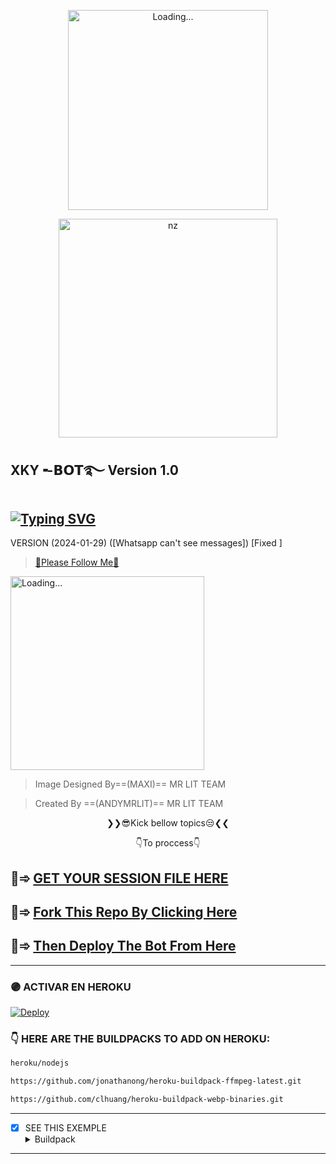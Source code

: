 <p align="center">
<img src="./Android/database/K.Prabhasha.gif" alt="Loading..." width="320"/>
<p align="center">
<img src="https://telegra.ph/file/d86dc199a3b534d40531a.jpg" alt="nz" width="350"/>
</p>

## XKY╺-𝗕𝗢𝗧࿐   Version 1.0

## [![Typing SVG](https://readme-typing-svg.herokuapp.com?font=Rockstar-ExtraBold&color=F33A6A&lines=𝐖𝐞𝐥𝐜𝐨𝐦𝐞+𝐓𝐨+XKY╺+BOT.;𝙿𝙾𝚆𝙴𝚁𝙳+𝙱𝚈:+MR+LIT+𝚃𝙴𝙰𝙼;ℂ𝕣𝕖𝕒𝕥𝕖𝕕+𝕓𝕪:+ANDYMRLIT;𝐌𝐑:+MAXI;💕HAITIAN+HACKER🙃;😁THANK+YOU🌹)](https://git.io/typing-svg)

 VERSION (2024-01-29) ([Whatsapp can't see messages]) [Fixed ]

> [🔄Please Follow Me🤭](https://github.com/andymrlit)

<img src="./Android/database/andy-1.gif" alt="Loading..." width="310"/>

> Image Designed By==(MAXI)== MR LIT TEAM

> Created By ==(ANDYMRLIT)== MR LIT TEAM


<p align="center">
❯❯😎Kick bellow topics😒❮❮
</p>
<p align="center">
👇To proccess👇
</p>

## 🙂➾ [GET YOUR SESSION FILE HERE](https://xky-bot-pairing.onrender.com/)
 
## 🙂➾ [Fork This Repo By Clicking Here](https://github.com/andymrlit/XKY-BOT-V2/fork)
 
## 🙂➾ [Then Deploy The Bot From Here](https://heroku.com/deploy)

----
### 🟣 ACTIVAR EN HEROKU 
[![Deploy](https://www.herokucdn.com/deploy/button.svg)](https://heroku.com/deploy?template=https://github.com/?/XKY-BOT-V2) 
### 👇 HERE ARE THE BUILDPACKS TO ADD ON HEROKU: 
```bash
heroku/nodejs
```
```bash
https://github.com/jonathanong/heroku-buildpack-ffmpeg-latest.git
```
```bash
https://github.com/clhuang/heroku-buildpack-webp-binaries.git
```
-----
- [x] SEE THIS EXEMPLE <details><summary>Buildpack</summary><img src="https://i.imgur.com/t3Xzgnh.jpeg"></details>
-----
